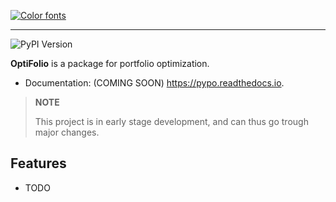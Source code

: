 [![Color fonts](https://see.fontimg.com/api/renderfont4/GO6zm/eyJyIjoiZHciLCJoIjoxODIsInciOjIwMDAsImZzIjo5MSwiZmdjIjoiIzIxQkNDNSIsImJnYyI6IiNGRkZGRkYifQ/T1BUSSBmb2xpbw/fattern.png)](https://www.fontspace.com/category/color)

--------------------------------------

![PyPI Version](https://img.shields.io/pypi/v/pypo.svg)


**OptiFolio** is a package for portfolio optimization.

-   Documentation: (COMING SOON) <https://pypo.readthedocs.io>.

> **NOTE**
>
> This project is in early stage development, and can thus go trough major changes.

Features
--------

-   TODO

